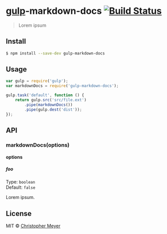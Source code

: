 # [gulp](http://gulpjs.com)-markdown-docs [![Build Status](https://travis-ci.org/sojournerc/gulp-markdown-docs.svg?branch=master)](https://travis-ci.org/sojournerc/gulp-markdown-docs)

> Lorem ipsum


## Install

```sh
$ npm install --save-dev gulp-markdown-docs
```


## Usage

```js
var gulp = require('gulp');
var markdownDocs = require('gulp-markdown-docs');

gulp.task('default', function () {
	return gulp.src('src/file.ext')
		.pipe(markdownDocs())
		.pipe(gulp.dest('dist'));
});
```


## API

### markdownDocs(options)

#### options

##### foo

Type: `boolean`  
Default: `false`

Lorem ipsum.


## License

MIT © [Christopher Meyer](https://github.com/sojournerc)
